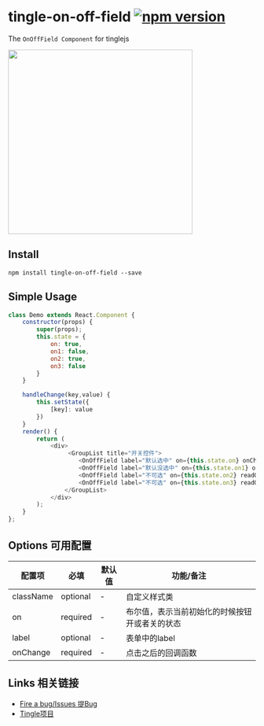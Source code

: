 # tingle-on-off-field [![npm version](https://badge.fury.io/js/tingle-on-off-field.svg)](http://badge.fury.io/js/tingle-on-off-field)

The `OnOffField Component` for tinglejs

<img src="https://img.alicdn.com/tps/TB1r7HSJpXXXXceXFXXXXXXXXXX-750-1254.png" width="375"/>

## Install

```
npm install tingle-on-off-field --save
```

## Simple Usage

```js
class Demo extends React.Component {
    constructor(props) {
        super(props);
        this.state = {
            on: true,
            on1: false,
            on2: true,
            on3: false
        }
    }

    handleChange(key,value) {
        this.setState({
            [key]: value
        })
    }
    render() {
        return (
            <div>
                 <GroupList title="开关控件">
                    <OnOffField label="默认选中" on={this.state.on} onChange={this.handleChange.bind(this,'on')}/>
                    <OnOffField label="默认没选中" on={this.state.on1} onChange={this.handleChange.bind(this,'on1')}/>
                    <OnOffField label="不可选" on={this.state.on2} readOnly={true} onChange={this.handleChange.bind(this,'on2')}/>
                    <OnOffField label="不可选" on={this.state.on3} readOnly={true} onChange={this.handleChange.bind(this,'on3')}/>
                </GroupList>
            </div>
        );
    }
};
```

## Options 可用配置

| 配置项 | 必填 | 默认值 | 功能/备注 |
|---|----|---|----|
|className|optional|-|自定义样式类|
|on|required|-|布尔值，表示当前初始化的时候按钮开或者关的状态|
|label|optional|-|表单中的label|
|onChange|required|-|点击之后的回调函数|


## Links 相关链接

- [Fire a bug/Issues 提Bug](https://github.com/tinglejs/tingle-on-off-field/issues)
- [Tingle项目](https://github.com/tinglejs/generator-tingle)
